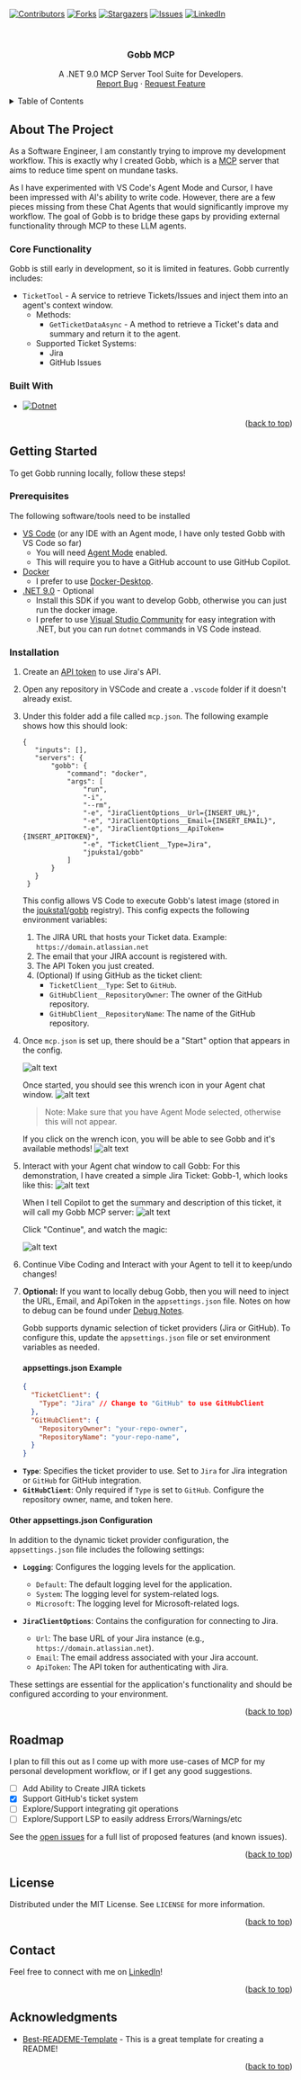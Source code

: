 <a id="readme-top"></a>

[![Contributors][contributors-shield]][contributors-url]
[![Forks][forks-shield]][forks-url]
[![Stargazers][stars-shield]][stars-url]
[![Issues][issues-shield]][issues-url]
[![LinkedIn][linkedin-shield]][linkedin-url]

<br />
<div Align="center">
  <h3 Align="center">Gobb MCP</h3>
  <p Align="center">
    A .NET 9.0 MCP Server Tool Suite for Developers.
    <br />
    <a href="https://github.com/johnpuksta/Gobb/issues/new?labels=bug&template=bug-report---.md">Report Bug</a>
    &middot;
    <a href="https://github.com/johnpuksta/Gobb/issues/new?labels=enhancement&template=feature-request---.md">Request Feature</a>
  </p>
</div>

<details>
  <summary>Table of Contents</summary>
  <ol>
    <li>
      <a href="#about-the-project">About The Project</a>
      <ul>
        <li><a href="#built-with">Core Functionality</a></li>
        <li><a href="#built-with">Built With</a></li>
      </ul>
    </li>
    <li>
      <a href="#getting-started">Getting Started</a>
      <ul>
        <li><a href="#prerequisites">Prerequisites</a></li>
        <li><a href="#installation">Installation</a></li>
      </ul>
    </li>
    <li><a href="#roadmap">Roadmap</a></li>
    <li><a href="#license">License</a></li>
    <li><a href="#contact">Contact</a></li>
    <li><a href="#acknowledgments">Acknowledgments</a></li>
  </ol>
</details>

## About The Project
As a Software Engineer, I am constantly trying to improve my development workflow. This is exactly why I created Gobb, which is a [MCP](https://www.anthropic.com/news/model-context-protocol) server that aims to reduce time spent on mundane tasks.

As I have experimented with VS Code's Agent Mode and Cursor, I have been impressed with AI's ability to write code. However, there are a few pieces missing from these Chat Agents that would significantly improve my workflow. The goal of Gobb is to bridge these gaps by providing external functionality through MCP to these LLM agents.

### Core Functionality
Gobb is still early in development, so it is limited in features. Gobb currently includes:
* `TicketTool` - A service to retrieve Tickets/Issues and inject them into an agent's context window.
  * Methods:
    * `GetTicketDataAsync` - A method to retrieve a Ticket's data and summary and return it to the agent.
  * Supported Ticket Systems:
    * Jira
    * GitHub Issues

### Built With
* [![Dotnet][Dotnet]][Dotnet-url]
<p Align="right">(<a href="#readme-top">back to top</a>)</p>

## Getting Started
To get Gobb running locally, follow these steps!

### Prerequisites
The following software/tools need to be installed
* [VS Code][VSCode] (or any IDE with an Agent mode, I have only tested Gobb with VS Code so far)
  * You will need [Agent Mode][VSCodeAgentMode] enabled.
  * This will require you to have a GitHub account to use GitHub Copilot.
* [Docker][Docker]
  * I prefer to use [Docker-Desktop][Docker-Desktop].
* [.NET 9.0][Dotnet-url] - Optional
  * Install this SDK if you want to develop Gobb, otherwise you can just run the docker image.
  * I prefer to use [Visual Studio Community][VisualStudioCommunity] for easy integration with .NET, but you can run `dotnet` commands in VS Code instead.

### Installation
1. Create an [API token][CreateJiraApiToken] to use Jira's API.
2. Open any repository in VSCode and create a `.vscode` folder if it doesn't already exist.
3. Under this folder add a file called `mcp.json`. The following example shows how this should look:
   ``` 
   {
      "inputs": [],
      "servers": {
          "gobb": {
              "command": "docker",
              "args": [
                  "run",
                  "-i",
                  "--rm",
                  "-e", "JiraClientOptions__Url={INSERT_URL}",
                  "-e", "JiraClientOptions__Email={INSERT_EMAIL}",
                  "-e", "JiraClientOptions__ApiToken={INSERT_APITOKEN}",
                  "-e", "TicketClient__Type=Jira",
                  "jpuksta1/gobb"
              ]
          }        
      }
    }
   ```
   This config allows VS Code to execute Gobb's latest image (stored in the [jpuksta1/gobb][GobbRegistry] registry). This config expects the following environment variables:
    1. The JIRA URL that hosts your Ticket data. Example: `https://domain.atlassian.net`
    2. The email that your JIRA account is registered with.
    3. The API Token you just created.
    4. (Optional) If using GitHub as the ticket client:
       - `TicketClient__Type`: Set to `GitHub`.
       - `GitHubClient__RepositoryOwner`: The owner of the GitHub repository.
       - `GitHubClient__RepositoryName`: The name of the GitHub repository.

4. Once `mcp.json` is set up, there should be a "Start" option that appears in the config.

    ![alt text](Documents/Images/StartMcpServer.png)

    Once started, you should see this wrench icon in your Agent chat window.
    ![alt text](Documents/Images/NewToolsAvailable.png)
    > Note: Make sure that you have Agent Mode selected, otherwise this will not appear.
   
    If you click on the wrench icon, you will be able to see Gobb and it's available methods!
    ![alt text](Documents/Images/MCPCommandPallet.png)

5. Interact with your Agent chat window to call Gobb:
    For this demonstration, I have created a simple Jira Ticket: Gobb-1, which looks like this:
    ![alt text](Documents/Images/Gobb1Ticket.png)

    When I tell Copilot to get the summary and description of this ticket, it will call my Gobb MCP server:
    ![alt text](Documents/Images/CallGetDescription.png)

    Click "Continue", and watch the magic:

    ![alt text](Documents/Images/RunningGetDescription.png)

6. Continue Vibe Coding and Interact with your Agent to tell it to keep/undo changes!

7. __Optional:__ If you want to locally debug Gobb, then you will need to inject the URL, Email, and ApiToken in the `appsettings.json` file. Notes on how to debug can be found under [Debug Notes](Documents/DebugNotes.md).
 
    Gobb supports dynamic selection of ticket providers (Jira or GitHub). To configure this, update the `appsettings.json` file or set environment variables as needed.

    #### appsettings.json Example
    ```json
    {
      "TicketClient": {
        "Type": "Jira" // Change to "GitHub" to use GitHubClient
      },
      "GitHubClient": {
        "RepositoryOwner": "your-repo-owner",
        "RepositoryName": "your-repo-name",
      }
    }
    ```
- **`Type`**: Specifies the ticket provider to use. Set to `Jira` for Jira integration or `GitHub` for GitHub integration.
- **`GitHubClient`**: Only required if `Type` is set to `GitHub`. Configure the repository owner, name, and token here.


#### Other appsettings.json Configuration
In addition to the dynamic ticket provider configuration, the `appsettings.json` file includes the following settings:

- **`Logging`**: Configures the logging levels for the application.
  - `Default`: The default logging level for the application.
  - `System`: The logging level for system-related logs.
  - `Microsoft`: The logging level for Microsoft-related logs.

- **`JiraClientOptions`**: Contains the configuration for connecting to Jira.
  - `Url`: The base URL of your Jira instance (e.g., `https://domain.atlassian.net`).
  - `Email`: The email address associated with your Jira account.
  - `ApiToken`: The API token for authenticating with Jira.

These settings are essential for the application's functionality and should be configured according to your environment.

<p Align="right">(<a href="#readme-top">back to top</a>)</p>

## Roadmap
I plan to fill this out as I come up with more use-cases of MCP for my personal development workflow, or if I get any good suggestions.
- [ ] Add Ability to Create JIRA tickets
- [x] Support GitHub's ticket system
- [ ] Explore/Support integrating git operations
- [ ] Explore/Support LSP to easily address Errors/Warnings/etc

See the [open issues](https://github.com/johnpuksta/Gobb/issues) for a full list of proposed features (and known issues).

<p Align="right">(<a href="#readme-top">back to top</a>)</p>

## License
Distributed under the MIT License. See `LICENSE` for more information.

<p Align="right">(<a href="#readme-top">back to top</a>)</p>

## Contact
Feel free to connect with me on [LinkedIn][linkedin-url]! 

<p Align="right">(<a href="#readme-top">back to top</a>)</p>

## Acknowledgments
* [Best-READEME-Template](https://github.com/othneildrew/Best-README-Template) - This is a great template for creating a README!

<p Align="right">(<a href="#readme-top">back to top</a>)</p>

<!-- https://www.markdownguide.org/basic-syntax/#reference-style-links -->
[contributors-shield]: https://img.shields.io/github/contributors/johnpuksta/Gobb.svg?style=for-the-badge
[contributors-url]: https://github.com/johnpuksta/Gobb/graphs/contributors
[forks-shield]: https://img.shields.io/github/forks/johnpuksta/Gobb.svg?style=for-the-badge
[forks-url]: https://github.com/johnpuksta/Gobb/network/members
[stars-shield]: https://img.shields.io/github/stars/johnpuksta/Gobb.svg?style=for-the-badge
[stars-url]: https://github.com/johnpuksta/Gobb/stargazers
[issues-shield]: https://img.shields.io/github/issues/johnpuksta/Gobb.svg?style=for-the-badge
[issues-url]: https://github.com/johnpuksta/Gobb/issues
[linkedin-shield]: https://img.shields.io/badge/-LinkedIn-black.svg?style=for-the-badge&logo=linkedin&colorB=555
[linkedin-url]: https://www.linkedin.com/in/johnpuksta/
[Dotnet]: https://img.shields.io/badge/.NET-5C2D91?style=badge&logo=.net&logoColor=white
[Dotnet-url]: https://dotnet.microsoft.com/en-us/
[VSCode]: https://code.visualstudio.com/download
[VSCodeAgentMode]: https://code.visualstudio.com/blogs/2025/04/07/agentMode
[Docker]: https://www.docker.com/
[Docker-Desktop]: https://www.docker.com/products/docker-desktop/
[VisualStudioCommunity]: https://visualstudio.microsoft.com/vs/community/
[CreateJiraApiToken]: https://id.atlassian.com/manage-profile/security/api-tokens
[GobbRegistry]: https://hub.docker.com/repository/docker/jpuksta1/gobb/general